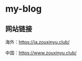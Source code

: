 <!--
 * @Author: zxy
 * @Date: 2021-04-18 00:15:49
 * @LastEditTime: 2021-07-29 00:20:38
 * @FilePath: /my-blog/README.md
-->
# my-blog

## 网站链接
海外：https://ja.zouxinyu.club/

中国：https://www.zouxinyu.club/
